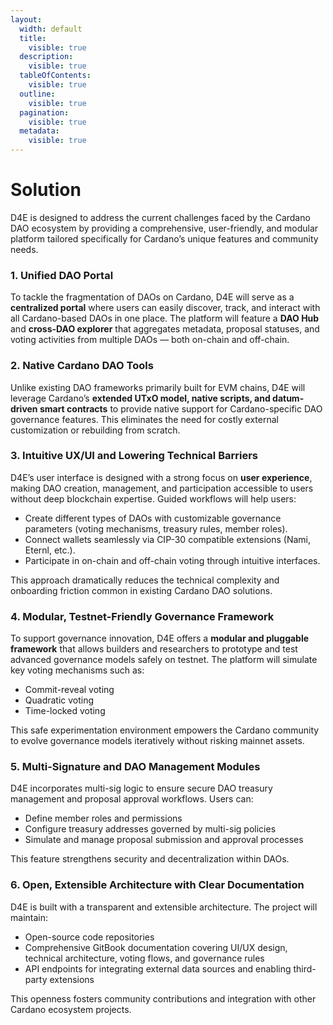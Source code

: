 ```yaml
---
layout:
  width: default
  title:
    visible: true
  description:
    visible: true
  tableOfContents:
    visible: true
  outline:
    visible: true
  pagination:
    visible: true
  metadata:
    visible: true
---
```


# Solution

D4E is designed to address the current challenges faced by the Cardano DAO ecosystem by providing a comprehensive, user-friendly, and modular platform tailored specifically for Cardano’s unique features and community needs.

### 1. Unified DAO Portal

To tackle the fragmentation of DAOs on Cardano, D4E will serve as a **centralized portal** where users can easily discover, track, and interact with all Cardano-based DAOs in one place. The platform will feature a **DAO Hub** and **cross-DAO explorer** that aggregates metadata, proposal statuses, and voting activities from multiple DAOs — both on-chain and off-chain.

### 2. Native Cardano DAO Tools

Unlike existing DAO frameworks primarily built for EVM chains, D4E will leverage Cardano’s **extended UTxO model, native scripts, and datum-driven smart contracts** to provide native support for Cardano-specific DAO governance features. This eliminates the need for costly external customization or rebuilding from scratch.

### 3. Intuitive UX/UI and Lowering Technical Barriers

D4E’s user interface is designed with a strong focus on **user experience**, making DAO creation, management, and participation accessible to users without deep blockchain expertise. Guided workflows will help users:

* Create different types of DAOs with customizable governance parameters (voting mechanisms, treasury rules, member roles).
* Connect wallets seamlessly via CIP-30 compatible extensions (Nami, Eternl, etc.).
* Participate in on-chain and off-chain voting through intuitive interfaces.

This approach dramatically reduces the technical complexity and onboarding friction common in existing Cardano DAO solutions.

### 4. Modular, Testnet-Friendly Governance Framework

To support governance innovation, D4E offers a **modular and pluggable framework** that allows builders and researchers to prototype and test advanced governance models safely on testnet. The platform will simulate key voting mechanisms such as:

* Commit-reveal voting
* Quadratic voting
* Time-locked voting

This safe experimentation environment empowers the Cardano community to evolve governance models iteratively without risking mainnet assets.

### 5. Multi-Signature and DAO Management Modules

D4E incorporates multi-sig logic to ensure secure DAO treasury management and proposal approval workflows. Users can:

* Define member roles and permissions
* Configure treasury addresses governed by multi-sig policies
* Simulate and manage proposal submission and approval processes

This feature strengthens security and decentralization within DAOs.

### 6. Open, Extensible Architecture with Clear Documentation

D4E is built with a transparent and extensible architecture. The project will maintain:

* Open-source code repositories
* Comprehensive GitBook documentation covering UI/UX design, technical architecture, voting flows, and governance rules
* API endpoints for integrating external data sources and enabling third-party extensions

This openness fosters community contributions and integration with other Cardano ecosystem projects.
